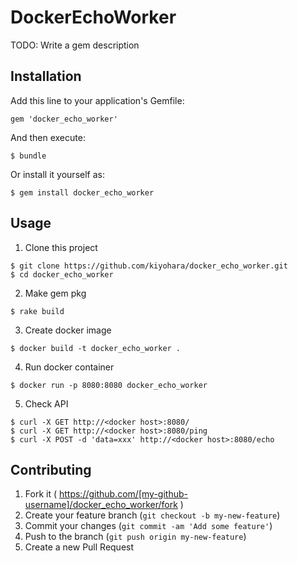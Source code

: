 # DockerEchoWorker

TODO: Write a gem description

## Installation

Add this line to your application's Gemfile:

    gem 'docker_echo_worker'

And then execute:

    $ bundle

Or install it yourself as:

    $ gem install docker_echo_worker

## Usage

1. Clone this project

  ```
  $ git clone https://github.com/kiyohara/docker_echo_worker.git
  $ cd docker_echo_worker
  ```

2. Make gem pkg

  ```
  $ rake build
  ```
3. Create docker image

  ```
  $ docker build -t docker_echo_worker .
  ```

4. Run docker container

  ```
  $ docker run -p 8080:8080 docker_echo_worker
  ```

5. Check API

  ```
  $ curl -X GET http://<docker host>:8080/
  $ curl -X GET http://<docker host>:8080/ping
  $ curl -X POST -d 'data=xxx' http://<docker host>:8080/echo
  ```

## Contributing

1. Fork it ( https://github.com/[my-github-username]/docker_echo_worker/fork )
2. Create your feature branch (`git checkout -b my-new-feature`)
3. Commit your changes (`git commit -am 'Add some feature'`)
4. Push to the branch (`git push origin my-new-feature`)
5. Create a new Pull Request
